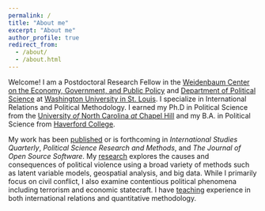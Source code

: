 ```yaml
---
permalink: /
title: "About me"
excerpt: "About me"
author_profile: true
redirect_from: 
  - /about/
  - /about.html
---
```


Welcome! I am a Postdoctoral Research Fellow in the [Weidenbaum Center on the Economy, Government, and Public Policy](https://wc.wustl.edu/) and [Department of Political Science](https://polisci.wustl.edu/) at [Washington University in St. Louis](https://wustl.edu/). I specialize in International Relations and Political Methodology. I earned my Ph.D in Political Science from the [University *of* North Carolina *at* Chapel Hill](https://www.unc.edu/) and my B.A. in Political Science from [Haverford College](https://www.haverford.edu/).

My work has been [published](publications) or is forthcoming in *International Studies Quarterly*, *Political Science Research and Methods*, and *The Journal of Open Source Software*. My [research](research) explores the causes and consequences of political violence using a broad variety of methods such as latent variable models, geospatial analysis, and big data. While I primarily focus on civil conflict, I also examine contentious political phenomena including terrorism and economic statecraft. I have [teaching](teaching) experience in both international relations and quantitative methodology.
